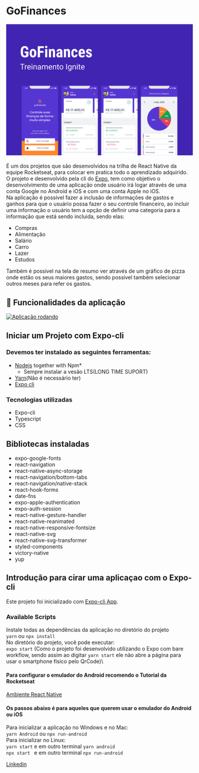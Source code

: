 # GoFinances

![Capa_projeto](./.github/Capa.png)
\
\
É um dos projetos que são desenvolvidos na trilha de React Native da equipe Rocketseat, para colocar em pratica todo o aprendizado adquirido.\
O projeto e desenvolvido pela cli do [Expo](https://docs.expo.dev/), tem como objetivo o desenvolvimento de uma aplicação onde usuário irá logar através de uma conta Google no Android e iOS e com uma conta Apple no iOS.\
Na aplicação é possível fazer a inclusão de informações de gastos e ganhos para que o usuário possa fazer o seu controle financeiro, ao incluir uma informação o usuário tem a opção de definir uma categoria para a informação que está sendo incluida, sendo elas:
* Compras
* Alimentação
* Salário
* Carro
* Lazer
* Estudos

Também é possivel na tela de resumo ver através de um gráfico de pizza onde estão os seus maiores gastos,  sendo possível também selecionar outros meses para refer os gastos.

## 🔨 Funcionalidades da aplicação
[![Aplicação rodando](https://j.gifs.com/nR8n1R.gif)](https://youtu.be/AAsmwwOzPcU)


## Iniciar um Projeto com Expo-cli
### Devemos ter instalado as seguintes ferramentas:
* [Nodejs](https://nodejs.org/en/) together with Npm*
    * Sempre instalar a vesão LTS(LONG TIME SUPORT)
* [Yarn](https://yarnpkg.com/)(Não é necessário ter)
* [Expo cli](https://docs.expo.dev/get-started/installation/)

### Tecnologias utilizadas
* Expo-cli
* Typescript
* CSS

## Bibliotecas instaladas
* expo-google-fonts
* react-navigation
* react-native-async-storage
* react-navigation/bottom-tabs
* react-navigation/native-stack
* react-hook-forms
* date-fns
* expo-apple-authentication
* expo-auth-session
* react-native-gesture-handler
* react-native-reanimated
* react-native-responsive-fontsize
* react-native-svg
* react-native-svg-transformer
* styled-components
* victory-native
* yup

## Introdução para cirar uma aplicaçao com o Expo-cli
Este projeto foi inicializado com [Expo-cli App](https://docs.expo.dev/).

### Available Scripts
Instale todas as dependências da aplicação no diretório do projeto\
`yarn` ou `npx install`\
No diretório do projeto, você pode executar:\
`expo start` (Como o projeto foi desenvolvido utilizando o Expo com bare workflow, sendo assim ao digitar `yarn start` ele não abre a página para usar o smartphone físico pelo QrCode)\

#### Para configurar o emulador do Android recomendo o Tutorial da Rocketseat 
[Ambiente React Native](https://react-native.rocketseat.dev/)
#### Os passos abaixo é para aqueles que querem usar o emulador do Android ou iOS
Para inicializar a aplicação no Windows e no Mac:\
`yarn Android` ou `npx run-android`\
Para inicializar no Linux:\
`yarn start` e em outro terminal `yarn android`\
`npx start ` e em outro terminal `npx run-android`

[Linkedin](www.linkedin.com/in/rafael-rocha-dos-santos-7b133410b)
